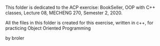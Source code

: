 This folder is dedicated to the ACP exercise: BookSeller, OOP with C++ classes, 
Lecture 08, MECHENG 270, Semester 2, 2020.

All the files in this folder is created for this exercise, written in c++, 
for practicing Object Oriented Programming

by broler
